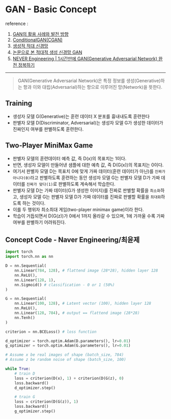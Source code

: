 # GAN - Basic Concept

reference :
1. [GAN의 활용 사례와 발전 방향](https://www.samsungsds.com/kr/insights/Generative-adversarial-network-AI-3.html)
2. [ConditionalGAN(CGAN)](https://wiserloner.tistory.com/1202)
3. [생성적 적대 신경망](https://ebbnflow.tistory.com/167)
4. [논문으로 본 적대적 생성 신경망 GAN](http://scimonitors.com/toagi③-적대적-생성-신경망-gan이란/)
5. [NEVER Engineering | 1시간만에 GAN(Generative Adversarial Network) 완전 정복하기](https://tv.naver.com/v/1947034)
---
> GAN(Generative Adversarial Network)은 특정 정보를 생성(Generative)하는 항과 이와 대립(Adversarial)하는 항으로 이루어진 망(Network)을 뜻한다.

## Training
- 생성자 모델 G(Generative)는 훈련 데이터 X 분포를 흉내내도록 훈련한다
- 판별자 모델 D(Discriminator, Adversarial)는 생성자 모델 G가 생성한 데이터가 진짜인지 여부를 판별하도록 훈련한다.

## Two-Player MiniMax Game
- 판별자 모델의 훈련데이터 예측 값, 즉 D(x)의 목표치는 1이다.
- 반면, 생성자 모델이 만들어낸 샘플에 대한 예측 값, 즉 D(G(x))의 목표치는 0이다.
- 여기서 판별자 모델 D는 목표치 0에 맞게 가짜 데이터(훈련 데이터가 아닌)를 `진짜가 아니다(0)`라고 판별하도록 훈련하는 동안 생성자 모델 G는 판별자 모델 D가 가짜 데이터를 `진짜가 맞다(1)`로 판별하도록 계속해서 학습한다.
- 판별자 모델 D는 가짜 데이터(G가 생성한 이미지)를 진짜로 판별할 확률을 `최소화`하고, 생성자 모델 G는 판별자 모델 D가 가짜 데이터를 진짜로 판별할 확률을 `최대화`하도록 하는 것이다.
- 이를 두 행위자 최소최대 게임(two-player minimax game)이라 한다.
- 학습이 거듭되면서 D(G(z))가 0에서 1까지 올라갈 수 있으며, 1에 가까울 수록 가짜 여부를 판별하기 어려워진다.

## Concept Code - Naver Engineering/최윤제
```python
import torch
import torch.nn as nn

D = nn.Sequential(
    nn.Linear(784, 128), # flattend image (28*28), hidden layer 128
    nn.ReLU(),
    nn.Linear(128, 1),
    nn.Sigmoid() # classification - 0 or 1 (50%)
)

G = nn.Sequential(
    nn.Linear(100, 128), # Latent vector (100), hidden layer 128
    nn.ReLU(),
    nn.Linear(128, 784), # output == flattend image (28*28)
    nn.Tenh()
)

criterion = nn.BCELoss() # loss function

d_optimizer = torch.optim.Adam(D.parameters(), lr=0.01)
g_optimizer = torch.optim.Adam(G.parameters(), lr=0.01)

# Assume x be real images of shape (batch_size, 784)
# Assume z be random noise of shape (batch_size, 100)

while True:
    # train D
    loss = criterion(D(x), 1) + criterion(D(G(z), 0)
    loss.backward()
    d_optimizer.step()

    # train G
    loss = criterion(D(G(z)), 1)
    loss.backward()
    g_optimizer.step()
```



